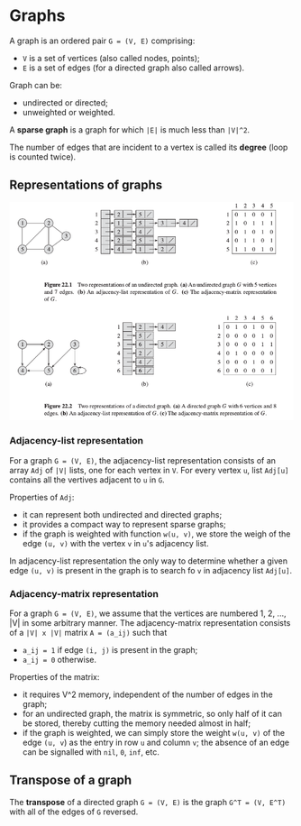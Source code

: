 # Graphs

A graph is an ordered pair `G = (V, E)` comprising:
* `V` is a set of vertices (also called nodes, points);
* `E` is a set of edges (for a directed graph also called arrows).

Graph can be:
* undirected or directed;
* unweighted or weighted.

A **sparse graph** is a graph for which `|E|` is much less than `|V|^2`.

The number of edges that are incident to a vertex is called its **degree** (loop is counted twice).

## Representations of graphs

![Graph representations in CLRS](./images/representations.png)

### Adjacency-list representation

For a graph `G = (V, E)`, the adjacency-list representation consists of an array `Adj` of `|V|` lists, one for each vertex in `V`.
For every vertex `u`, list `Adj[u]` contains all the vertives adjacent to `u` in `G`.

Properties of `Adj`:
* it can represent both undirected and directed graphs;
* it provides a compact way to represent sparse graphs;
* if the graph is weighted with function `w(u, v)`, we store the weigh of the edge `(u, v)` with the vertex `v` in `u`'s adjacency list.

In adjacency-list representation the only way to determine whether a given edge `(u, v)` is present in the graph is to search fo `v` in adjacency list `Adj[u]`.

### Adjacency-matrix representation

For a graph `G = (V, E)`, we assume that the vertices are numbered 1, 2, ..., |V| in some arbitrary manner.
The adjacency-matrix representation consists of a `|V| x |V|` matrix `A = (a_ij)` such that
* `a_ij = 1` if edge `(i, j)` is present in the graph;
* `a_ij = 0` otherwise.

Properties of the matrix:
* it requires V^2 memory, independent of the number of edges in the graph;
* for an undirected graph, the matrix is symmetric, so only half of it can be stored, thereby cutting the memory needed almost in half;
* if the graph is weighted, we can simply store the weight `w(u, v)` of the edge `(u, v`) as the entry in row `u` and column `v`; the absence of an edge can be signalled with `nil`, `0`, `inf`, etc.

## Transpose of a graph

The **transpose** of a directed graph `G = (V, E)` is the graph `G^T = (V, E^T)` with all of the edges of `G` reversed.


